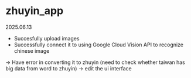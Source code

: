 # zhuyin_app


2025.06.13
- Succesfully upload images
- Successfully connect it to using Google Cloud Vision API to recognize chinese image 

-> Have error in converting it to zhuyin (need to check whether taiwan has big data from word to zhuyin)
-> edit the ui interface 